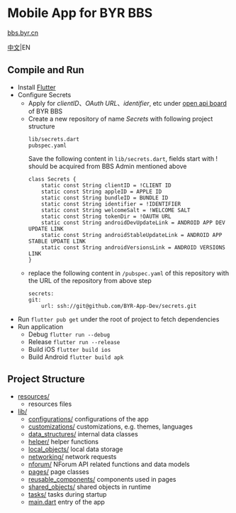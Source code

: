 # Mobile App for BYR BBS
[bbs.byr.cn](https://bbs.byr.cn)

[中文](README.md)|EN

## Compile and Run
- Install [Flutter](https://flutter.dev/docs/get-started/)
- Configure Secrets
    - Apply for *clientID*、*OAuth URL*、*identifier*, etc under [open api board](https://bbs.byr.cn/#!board/BBSOpenAPI) of BYR BBS
    - Create a new repository of name *Secrets* with following project structure
        ```
        lib/secrets.dart
        pubspec.yaml
        ```
        Save the following content in ```lib/secrets.dart```, fields start with ! should be acquired from BBS Admin mentioned above
        ```
        class Secrets {
            static const String clientID = !CLIENT ID
            static const String appleID = APPLE ID
            static const String bundleID = BUNDLE ID
            static const String identifier = !IDENTIFIER
            static const String welcomeSalt = !WELCOME SALT
            static const String tokenDir = !OAUTH URL
            static const String androidDevUpdateLink = ANDROID APP DEV UPDATE LINK
            static const String androidStableUpdateLink = ANDROID APP STABLE UPDATE LINK
            static const String androidVersionsLink = ANDROID VERSIONS LINK
        }
        ```
    - replace the following content in ```/pubspec.yaml``` of this repository with the URL of the repository from above step
        ```
        secrets:
        git:
            url: ssh://git@github.com/BYR-App-Dev/secrets.git
        ```
- Run ```flutter pub get``` under the root of project to fetch dependencies
- Run application
    - Debug ```flutter run --debug```
    - Release ```flutter run --release```
    - Build iOS ```flutter build ios```
    - Build Android ```flutter build apk```

## Project Structure
- [resources/](resources/)
    - resources files
- [lib/](lib/)
    - [configurations/](lib/configurations/) configurations of the app
    - [customizations/](lib/customizations/) customizations, e.g. themes, languages
    - [data_structures/](lib/data_structures/) internal data classes
    - [helper/](lib/helper/) helper functions
    - [local_objects/](lib/local_objects/) local data storage
    - [networking/](lib/networking/) network requests
    - [nforum/](lib/nforum/) NForum API related functions and data models
    - [pages/](lib/pages/) page classes
    - [reusable_components/](lib/reusable_components/) components used in pages
    - [shared_objects/](lib/shared_objects/) shared objects in runtime
    - [tasks/](lib/tasks/) tasks during startup
    - [main.dart](lib/main.dart) entry of the app